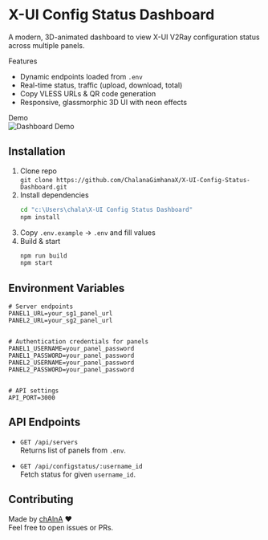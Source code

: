 # X-UI Config Status Dashboard

A modern, 3D-animated dashboard to view X-UI V2Ray configuration status across multiple panels.

Features
- Dynamic endpoints loaded from `.env`
- Real-time status, traffic (upload, download, total)
- Copy VLESS URLs & QR code generation
- Responsive, glassmorphic 3D UI with neon effects

Demo  
![Dashboard Demo](docs/demo.gif)

## Installation

1. Clone repo  
   `git clone https://github.com/ChalanaGimhanaX/X-UI-Config-Status-Dashboard.git`  
2. Install dependencies  
   ```bash
   cd "c:\Users\chala\X-UI Config Status Dashboard"
   npm install
   ```
3. Copy `.env.example` → `.env` and fill values  
4. Build & start  
   ```bash
   npm run build
   npm start
   ```

## Environment Variables

```properties
# Server endpoints
PANEL1_URL=your_sg1_panel_url
PANEL2_URL=your_sg2_panel_url


# Authentication credentials for panels
PANEL1_USERNAME=your_panel_password
PANEL1_PASSWORD=your_panel_password
PANEL2_USERNAME=your_panel_password
PANEL2_PASSWORD=your_panel_password


# API settings
API_PORT=3000

```

## API Endpoints

- `GET /api/servers`  
  Returns list of panels from `.env`.

- `GET /api/configstatus/:username_id`  
  Fetch status for given `username_id`.

## Contributing

Made by [chAlnA](https://github.com/chalana) ❤️  
Feel free to open issues or PRs.

